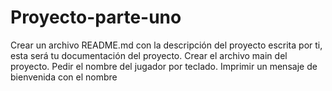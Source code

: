 # Proyecto-parte-uno
Crear un archivo README.md con la descripción del proyecto escrita por ti, esta será tu documentación del proyecto.
Crear el archivo main del proyecto.
Pedir el nombre del jugador por teclado.
Imprimir un mensaje de bienvenida con el nombre
